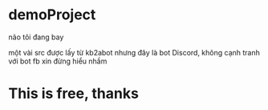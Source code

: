 # demoProject

não tôi đang bay

một vài src được lấy từ kb2abot nhưng đây là bot Discord, không cạnh tranh với bot fb xin đừng hiểu nhầm

# This is free, thanks